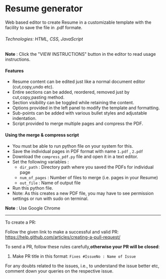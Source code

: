 # Resume generator
Web based editor to create Resume in a customizable template with the facility to save the file in .pdf formate.  

###### Technologies: HTML, CSS, JavaScript


**Note** : Click the "VIEW INSTRUCTIONS" button in the editor to read usage instructions.

#### Features
- Resume content can be edited just like a normal document editor (cut,copy,undo etc).
- Entire sections can be added, reordered, removed just by cut,copy,pasting method.
- Section visibility can be toggled while retaining the content.
- Options provided in the left panel to modify the template and formatting.
- Sub-points can be added with various bullet styles and adjustable indentation.
- Script provided to merge multiple pages and compress the PDF.

#### Using the merge & compress script
- You must be able to run python file on your system for this.
- Save the individual pages in PDF format with name ```1.pdf``` , ```2.pdf```
- Download the ```compress_pdf.py``` file and open it in a text editor.
- Set the following variables :
	- ```dir_path``` : Directory path where you saved the PDFs for individual page
	- ```num_of_pages``` : Number of files to merge (i.e. pages in your Resume)
	- ```out_file``` : Name of output file
- Run this python file.
- Note: As this creates a new PDF file, you may have to see permission settings or run with sudo on terminal.

**Note** : Use Google Chrome

----------------------------------------------------------------------------------------------------------------

To create a PR:

Follow the given link to make a successful and valid PR: https://help.github.com/articles/creating-a-pull-request/

To send a PR, follow these rules carefully,**otherwise your PR will be closed**:

1. Make PR title in this format: `Fixes #IssueNo : Name of Issue`

For any doubts related to the issues, i.e., to understand the issue better etc, comment down your queries on the respective issue.
